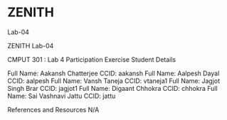 # ZENITH
Lab-04

ZENITH Lab-04

CMPUT 301 : Lab 4 Participation Exercise Student Details

Full Name: Aakansh Chatterjee CCID: aakansh
Full Name: Aalpesh Dayal CCID: aalpesh
Full Name: Vansh Taneja CCID: vtaneja1
Full Name: Jagjot Singh Brar CCID: jagjot1
Full Name: Digaant Chhokra CCID: chhokra
Full Name: Sai Vashnavi Jattu CCID: jattu

References and Resources
N/A 